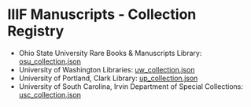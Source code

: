 # IIIF Manuscripts - Collection Registry
* Ohio State University Rare Books & Manuscripts Library: [osu_collection.json](https://raw.githubusercontent.com/blalbrit/manuscript_registry/master/osu_collection.json)
* University of Washington Libraries: [uw_collection.json](https://raw.githubusercontent.com/blalbrit/manuscript_registry/master/uw_collection.json)
* University of Portland, Clark Library: [up_collection.json](https://raw.githubusercontent.com/blalbrit/manuscript_registry/master/up_collection.json)
* University of South Carolina, Irvin Department of Special Collections: [usc_collection.json](https://raw.githubusercontent.com/blalbrit/manuscript_registry/master/usc_collection.json)
